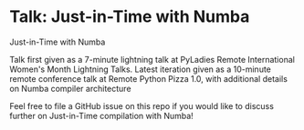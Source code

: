 # Talk: Just-in-Time with Numba

Just-in-Time with Numba

Talk first given as a 7-minute lightning talk at PyLadies Remote International Women's Month Lightning Talks.
Latest iteration given as a 10-minute remote conference talk at Remote Python Pizza 1.0, with additional details on Numba compiler architecture

Feel free to file a GitHub issue on this repo if you would like to discuss further on Just-in-Time compilation with Numba!
